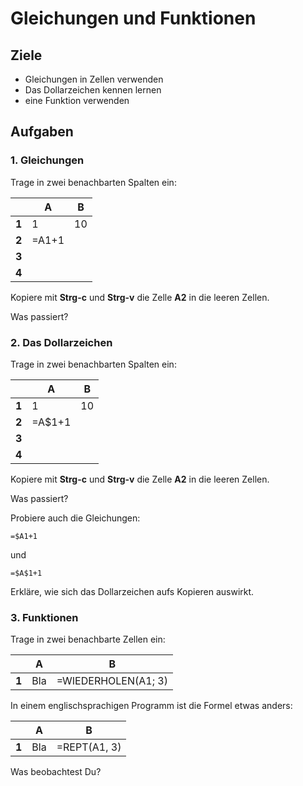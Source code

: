 
# Gleichungen und Funktionen

## Ziele

* Gleichungen in Zellen verwenden
* Das Dollarzeichen kennen lernen
* eine Funktion verwenden

## Aufgaben

### 1. Gleichungen

Trage in zwei benachbarten Spalten ein:

|       | **A** | **B** |
|-------|-------|-------|
| **1** |   1   |   10  | 
| **2** | =A1+1 |       |
| **3** |       |       |
| **4** |       |       | |

Kopiere mit **Strg-c** und **Strg-v** die Zelle **A2** in die leeren Zellen.

Was passiert?


### 2. Das Dollarzeichen

Trage in zwei benachbarten Spalten ein:

|       | **A** | **B** |
|-------|-------|-------|
| **1** |   1   |   10  | 
| **2** | =A$1+1 |       |
| **3** |       |       |
| **4** |       |       | |

Kopiere mit **Strg-c** und **Strg-v** die Zelle **A2** in die leeren Zellen.

Was passiert?

Probiere auch die Gleichungen:

    =$A1+1

und

    =$A$1+1

Erkläre, wie sich das Dollarzeichen aufs Kopieren auswirkt.


### 3. Funktionen

Trage in zwei benachbarte Zellen ein:

|       | **A** | **B** |
|-------|-------|-------|
| **1** | Bla   | =WIEDERHOLEN(A1; 3) |

In einem englischsprachigen Programm ist die Formel etwas anders:

|       | **A** | **B** |
|-------|-------|-------|
| **1** | Bla   | =REPT(A1, 3) |

Was beobachtest Du?

